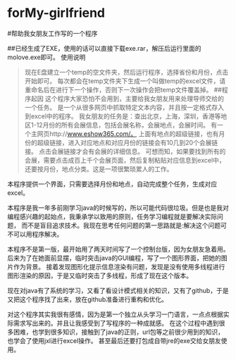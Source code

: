 forMy-girlfriend
================

#帮助我女朋友工作写的一个程序

##已经生成了EXE，使用的话可以直接下载exe.rar，解压后运行里面的molove.exe即可。
使用说明
> 现在E盘建立一个temp的空文件夹，然后运行程序，选择省份和月份，点击开始即可。
> 每次都会在temp文件夹下生成一个叫做temp的excel文件，请重命名后在进行下一个操作，否则下一次操作会把temp文件覆盖掉。
##程序起因
这个程序大家恐怕不会用到，主要给我女朋友用来处理导师交给的一个任务。
是一个从很多网页中抓取特定文本内容，并且按一定格式存入到excel中的程序。
我女朋友的任务是：查出北京，上海，深圳，香港等地区1-12月份的所有会展信息，包括会展名称，会展地点，会展时间。
有一个主网页http://www.eshow365.com/。 上面有地点的超级链接，也有月份的超级链接，进入对应地点和对应月份的链接会有10几到20个会展链接。
点击会展链接才会有会展的详细信息。
可想而知，如果要找到所有的会展，需要点击成百上千个会展页面，然后复制粘贴对应信息到excel中，还要按月份，地点分类。这是一项很繁琐累人的工作。

本程序提供一个界面，只需要选择月份和地点，自动完成整个任务，生成对应excel。


本程序是我一年多前刚学习java的时候写的，所以可能代码很垃圾。但是也是我对编程感兴趣的起始点，我秉承学以致用的原则，任务学习编程就是要解决实际问题，
而不是盲目追求技术。我现在思考任何问题的第一思路就是:解决这个问题可不可以用程序解决。

本程序不是第一版，最开始用了两天时间写了一个控制台版，因为女朋友急着用。
后来为了在她面前显摆，临时突击java的GUI编程，写了一个图形界面，把她的图片作为背景。
接着发现图形化提示信息渲染有问题，发现是没有使用多线程进行图形渲染的原因，于是又临时突击了多线程，形成了现在这个版本。

现在对java有了系统的学习，又看了看设计模式相关的知识，又有了github，于是又把这个程序找了出来，放在github准备进行重构和优化。


对这个程序其实我很有感情，因为是第一个独立从头学习一门语言，一点点根据实际需求写出来的。并且让我感受到了写程序的一种成就感。
在这个过程中遇到很多困难，也学到很多知识，接触到了java的正则，url包等之前很少用到的知识，也学会了使用jxl进行excel操作。
甚至最后还要打包成自带jre的exe交给女朋友使用。
